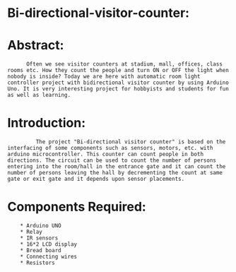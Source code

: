 # Bi-directional-visitor-counter:
# Abstract:
          Often we see visitor counters at stadium, mall, offices, class rooms etc. How they count the people and turn ON or OFF the light when nobody is inside? Today we are here with automatic room light controller project with bidirectional visitor counter by using Arduino Uno. It is very interesting project for hobbyists and students for fun as well as learning.
# Introduction:
             The project "Bi-directional visitor counter" is based on the interfacing of some components such as sensors, motors, etc. with arduino microcontroller. This counter can count people in both directions. The circuit can be used to count the number of persons entering into the room/hall in the entrance gate and it can count the number of persons leaving the hall by decrementing the count at same gate or exit gate and it depends upon sensor placements.
# Components Required:
        * Arduino UNO
        * Relay
        * IR sensors
        * 16*2 LCD display
        * Bread board
        * Connecting wires
        * Resistors

 


                            
 
